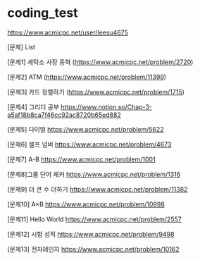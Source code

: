 # coding_test
https://www.acmicpc.net/user/leesu4675

[문제] List

[문제1] 세탁소 사장 동혁
(https://www.acmicpc.net/problem/2720)

[문제2] ATM
(https://www.acmicpc.net/problem/11399)

[문제3] 카드 정렬하기
(https://www.acmicpc.net/problem/1715)

[문제4] 그리디 공부
https://www.notion.so/Chap-3-a5af18b8ca7f46cc92ac8720b65ed882

[문제5] 다이얼
https://www.acmicpc.net/problem/5622

[문제6] 셀프 넘버
https://www.acmicpc.net/problem/4673

[문제7] A-B
https://www.acmicpc.net/problem/1001

[문제8]그룹 단어 체커
https://www.acmicpc.net/problem/1316

[문제9] 더 큰 수 더하기
https://www.acmicpc.net/problem/11382

[문제10] A×B
https://www.acmicpc.net/problem/10998

[문제11] Hello World
https://www.acmicpc.net/problem/2557

[문제12] 시험 성적
https://www.acmicpc.net/problem/9498

[문제13] 전자레인지
https://www.acmicpc.net/problem/10162